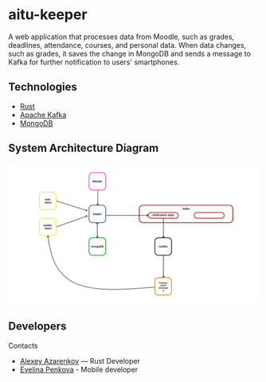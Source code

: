 # aitu-keeper
A web application that processes data from Moodle, such as grades, deadlines, attendance, courses, and personal data. When data changes, such as grades, it saves the change in MongoDB and sends a message to Kafka for further notification to users' smartphones.

## Technologies
- [Rust](https://www.rust-lang.org/ru)
- [Apache Kafka](https://kafka.apache.org/)
- [MongoDB](https://www.mongodb.com/)

## System Architecture Diagram
  ![scheme](scheme.png)

## Developers
Contacts
- [Alexey Azarenkov](https://t.me/azarenkov_alexey) — Rust Developer
- [Evelina Penkova](https://t.me/etoevelina) - Mobile developer
